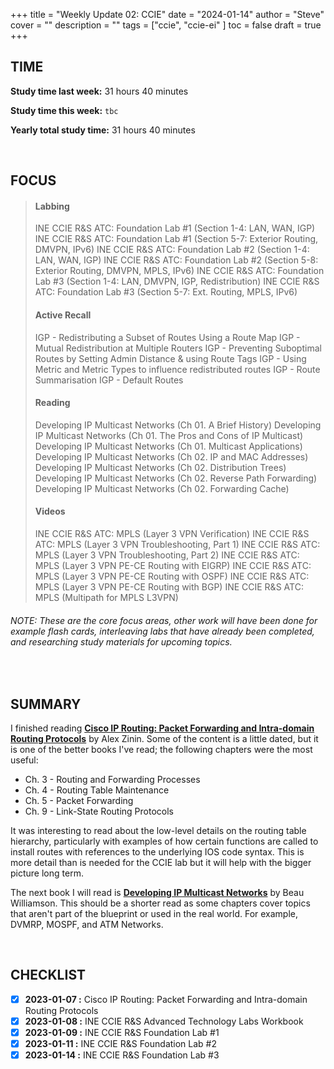 +++
title = "Weekly Update 02: CCIE"
date = "2024-01-14"
author = "Steve"
cover = ""
description = ""
tags = ["ccie", "ccie-ei" ]
toc = false
draft = true
+++

## TIME

**Study time last week:** 31 hours 40 minutes

**Study time this week:** ```tbc```
 
**Yearly total study time:** 31 hours 40 minutes 

&nbsp;

## FOCUS 

> #### Labbing
> INE CCIE R&S ATC: Foundation Lab #1 (Section 1-4: LAN, WAN, IGP)
> INE CCIE R&S ATC: Foundation Lab #1 (Section 5-7: Exterior Routing, DMVPN, IPv6)
> INE CCIE R&S ATC: Foundation Lab #2 (Section 1-4: LAN, WAN, IGP)
> INE CCIE R&S ATC: Foundation Lab #2 (Section 5-8: Exterior Routing, DMVPN, MPLS, IPv6)
> INE CCIE R&S ATC: Foundation Lab #3 (Section 1-4: LAN, DMVPN, IGP, Redistribution)
> INE CCIE R&S ATC: Foundation Lab #3 (Section 5-7: Ext. Routing, MPLS, IPv6)
> 
> #### Active Recall
> IGP - Redistributing a Subset of Routes Using a Route Map
> IGP - Mutual Redistribution at Multiple Routers 
> IGP - Preventing Suboptimal Routes by Setting Admin Distance & using Route Tags
> IGP - Using Metric and Metric Types to influence redistributed routes 
> IGP - Route Summarisation
> IGP - Default Routes
> 
> #### Reading 
> Developing IP Multicast Networks (Ch 01. A Brief History)
> Developing IP Multicast Networks (Ch 01. The Pros and Cons of IP Multicast)
> Developing IP Multicast Networks (Ch 01. Multicast Applications)
> Developing IP Multicast Networks (Ch 02. IP and MAC Addresses)
> Developing IP Multicast Networks (Ch 02. Distribution Trees)
> Developing IP Multicast Networks (Ch 02. Reverse Path Forwarding)
> Developing IP Multicast Networks (Ch 02. Forwarding Cache)
> 
> #### Videos
> INE CCIE R&S ATC: MPLS (Layer 3 VPN Verification)
> INE CCIE R&S ATC: MPLS (Layer 3 VPN Troubleshooting, Part 1)
> INE CCIE R&S ATC: MPLS (Layer 3 VPN Troubleshooting, Part 2)
> INE CCIE R&S ATC: MPLS (Layer 3 VPN PE-CE Routing with EIGRP)
> INE CCIE R&S ATC: MPLS (Layer 3 VPN PE-CE Routing with OSPF)
> INE CCIE R&S ATC: MPLS (Layer 3 VPN PE-CE Routing with BGP)
> INE CCIE R&S ATC: MPLS (Multipath for MPLS L3VPN)

###### _NOTE: These are the core focus areas, other work will have been done for example flash cards, interleaving labs that have already been completed, and researching study materials for upcoming topics._

&nbsp;

## SUMMARY 

I finished reading **[Cisco IP Routing: Packet Forwarding and Intra-domain Routing Protocols](https://www.goodreads.com/book/show/6327824-cisco-ip-routing)** by Alex Zinin. Some of the content is a little dated, but it is one of the better books I've read; the following chapters were the most useful: 

+ Ch. 3 - Routing and Forwarding Processes
+ Ch. 4 - Routing Table Maintenance 
+ Ch. 5 - Packet Forwarding
+ Ch. 9 - Link-State Routing Protocols 

It was interesting to read about the low-level details on the routing table hierarchy, particularly with examples of how certain functions are called to install routes with references to the underlying IOS code syntax. This is more detail than is needed for the CCIE lab but it will help with the bigger picture long term. 

The next book I will read is **[Developing IP Multicast Networks](https://www.goodreads.com/book/show/583421.Developing_Ip_Multicast_Networks)** by Beau Williamson. This should be a shorter read as some chapters cover topics that aren't part of the blueprint or used in the real world. For example, DVMRP, MOSPF, and ATM Networks. 


&nbsp;

## CHECKLIST

- [x] **2023-01-07 :** Cisco IP Routing: Packet Forwarding and Intra-domain Routing Protocols
- [x] **2023-01-08 :** INE CCIE R&S Advanced Technology Labs Workbook
- [x] **2023-01-09 :** INE CCIE R&S Foundation Lab #1
- [x] **2023-01-11 :** INE CCIE R&S Foundation Lab #2
- [x] **2023-01-14 :** INE CCIE R&S Foundation Lab #3
